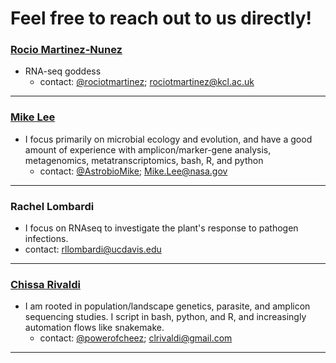 # Feel free to reach out to us directly!

### [Rocio Martinez-Nunez](https://twitter.com/rociotmartinez)
- RNA-seq goddess
  - contact: [@rociotmartinez](https://twitter.com/rociotmartinez); rociotmartinez@kcl.ac.uk  

---

### [Mike Lee](astrobiomike.github.io)  
- I focus primarily on microbial ecology and evolution, and have a good amount of experience with amplicon/marker-gene analysis, metagenomics, metatranscriptomics, bash, R, and python
  - contact: [@AstrobioMike](https://twitter.com/AstrobioMike); Mike.Lee@nasa.gov

---

### Rachel Lombardi
-  I focus on RNAseq to investigate the plant's response to pathogen infections.
  - contact: rllombardi@ucdavis.edu

---

### [Chissa Rivaldi](https://twitter.com/powerofcheez)
- I am rooted in population/landscape genetics, parasite, and amplicon sequencing studies. I script in bash, python, and R, and increasingly automation flows like snakemake. 
  - contact: [@powerofcheez](https://twitter.com/powerofcheez); clrivaldi@gmail.com 


---
